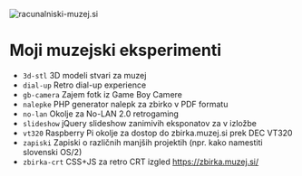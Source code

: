 ![racunalniski-muzej.si](https://raw.githubusercontent.com/markostamcar/muzej.si/master/muzej.jpg)
# Moji muzejski eksperimenti
- `3d-stl` 3D modeli stvari za muzej
- `dial-up` Retro dial-up experience
- `gb-camera` Zajem fotk iz Game Boy Camere
- `nalepke` PHP generator nalepk za zbirko v PDF formatu
- `no-lan` Okolje za No-LAN 2.0 retrogaming
- `slideshow` jQuery slideshow zanimivih eksponatov za v izložbe
- `vt320` Raspberry Pi okolje za dostop do zbirka.muzej.si prek DEC VT320
- `zapiski` Zapiski o različnih manjših projektih (npr. kako namestiti slovenski OS/2)
- `zbirka-crt` CSS+JS za retro CRT izgled https://zbirka.muzej.si/

